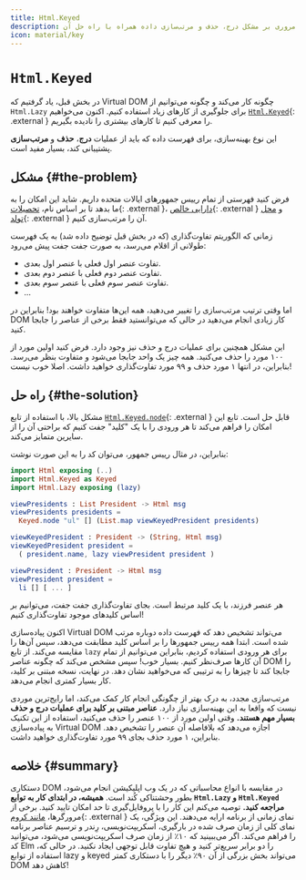 ```yaml
---
title: Html.Keyed
description: مروری بر مشکل درج، حذف و مرتب‌سازی داده همراه با راه حل آن
icon: material/key
---
```


# `Html.Keyed`

در بخش قبل، یاد گرفتیم که Virtual DOM چگونه کار می‌کند و چگونه می‌توانیم از `Html.Lazy` برای جلوگیری از کارهای زیاد استفاده کنیم. اکنون می‌خواهیم [`Html.Keyed`][html.keyed]{: .external } را معرفی کنیم تا کارهای بیشتری را نادیده بگیریم.

این نوع بهینه‌سازی، برای فهرست داده که باید از عملیات **درج**، **حذف** و **مرتب‌سازی** پشتیبانی کند، بسیار مفید است.

## مشکل {#the-problem}

فرض کنید فهرستی از تمام رییس جمهورهای ایالات متحده داریم. شاید این امکان را به ما بدهد تا بر اساس نام، [تحصیلات][by-education]{: .external }، [دارایی خالص][by-networth]{: .external } و [محل تولد][by-homestate]{: .external } آن را مرتب‌سازی کنیم.

زمانی که الگوریتم تفاوت‌گذاری (که در بخش قبل توضیح داده شد) به یک فهرست طولانی از اقلام می‌رسد، به صورت جفت جفت پیش می‌رود:

- تفاوت عنصر اول فعلی با عنصر اول بعدی.
- تفاوت عنصر دوم فعلی با عنصر دوم بعدی.
- تفاوت عنصر سوم فعلی با عنصر سوم بعدی.
- ...

اما وقتی ترتیب مرتب‌سازی را تغییر می‌دهید، همه این‌ها متفاوت خواهند بود! بنابراین در DOM کار زیادی انجام می‌دهید در حالی که می‌توانستید فقط برخی از عناصر را جابجا کنید.

این مشکل همچنین برای عملیات درج و حذف نیز وجود دارد. فرض کنید اولین مورد از ۱۰۰ مورد را حذف می‌کنید. همه چیز یک واحد جابجا می‌شود و متفاوت بنظر می‌رسد. بنابراین، در انتها ۱ مورد حذف و ۹۹ مورد تفاوت‌گذاری خواهید داشت. اصلا خوب نیست!

## راه حل {#the-solution}

مشکل بالا، با استفاده از تابع [`Html.Keyed.node`][html.keyed.node]{: .external } قابل حل است. تابع این امکان را فراهم می‌کند تا هر ورودی را با یک "کلید" جفت کنیم که براحتی آن را از سایرین متمایز می‌کند.

بنابراین، در مثال رییس جمهور، می‌توان کد را به این صورت نوشت:

```elm
import Html exposing (..)
import Html.Keyed as Keyed
import Html.Lazy exposing (lazy)

viewPresidents : List President -> Html msg
viewPresidents presidents =
  Keyed.node "ul" [] (List.map viewKeyedPresident presidents)

viewKeyedPresident : President -> (String, Html msg)
viewKeyedPresident president =
  ( president.name, lazy viewPresident president )

viewPresident : President -> Html msg
viewPresident president =
  li [] [ ... ]
```

هر عنصر فرزند، با یک کلید مرتبط است. بجای تفاوت‌گذاری جفت جفت، می‌توانیم بر اساس کلیدهای موجود تفاوت‌گذاری کنیم!

اکنون پیاده‌سازی Virtual DOM می‌تواند تشخیص دهد که فهرست داده دوباره مرتب شده است. ابتدا همه رییس جمهورها را بر اساس کلید مطابقت می‌دهد، سپس آن‌ها را مقایسه می‌کند. از تابع `lazy` برای هر ورودی استفاده کردیم، بنابراین می‌توانیم از تمام آن کارها صرف‌نظر کنیم. بسیار خوب! سپس مشخص می‌کند که چگونه عناصر DOM را جابجا کند تا چیزها را به ترتیبی که می‌خواهید نشان دهد. در نهایت، نسخه مبتنی بر کلید، کار بسیار کمتری انجام می‌دهد.

مرتب‌سازی مجدد، به درک بهتر از چگونگی انجام کار کمک می‌کند، اما رایج‌ترین موردی نیست که واقعا به این بهینه‌سازی نیاز دارد. **عناصر مبتنی بر کلید برای عملیات درج و حذف بسیار مهم هستند.** وقتی اولین مورد از ۱۰۰ عنصر را حذف می‌کنید، استفاده از این تکنیک به پیاده‌سازی Virtual DOM اجازه می‌دهد که بلافاصله آن عنصر را تشخیص دهد. بنابراین، ۱ مورد حذف بجای ۹۹ مورد تفاوت‌گذاری خواهید داشت.

## خلاصه {#summary}

دستکاری DOM در مقایسه با انواع محاسباتی که در یک وب اپلیکیشن انجام می‌شود، بطور وحشتناکی کُند است. **همیشه، در ابتدای کار به توابع `Html.Lazy` و `Html.Keyed` مراجعه کنید.** توصیه می‌کنم این کار را با پروفایل‌گیری تا حد امکان تایید کنید. برخی از مرورگرها، [مانند کروم][chrome-performance]{: .external } نمای زمانی از برنامه ارایه می‌دهند. این ویژگی، یک نمای کلی از زمان صرف شده در بارگیری، اسکریپت‌نویسی، رِندر و ترسیم عناصر برنامه را فراهم می‌کند. اگر می‌ببینید که ۱۰٪ از زمان صرف اسکریپت‌نویسی می‌شود، می‌توانید کد Elm را دو برابر سریع‌تر کنید و هیچ تفاوت قابل توجهی ایجاد نکنید. در حالی که، استفاده از توابع lazy و keyed می‌تواند بخش بزرگی از آن ۹۰٪ دیگر را با دستکاری کمتر DOM کاهش دهد!

[html.keyed]: https://package.elm-lang.org/packages/elm/html/latest/Html-Keyed
[by-education]: https://en.wikipedia.org/wiki/List_of_Presidents_of_the_United_States_by_education
[by-networth]: https://en.wikipedia.org/wiki/List_of_Presidents_of_the_United_States_by_net_worth
[by-homestate]: https://en.wikipedia.org/wiki/List_of_Presidents_of_the_United_States_by_home_state
[html.keyed.node]: https://package.elm-lang.org/packages/elm/html/latest/Html-Keyed#node
[chrome-performance]: https://developers.google.com/web/tools/chrome-devtools/evaluate-performance/reference